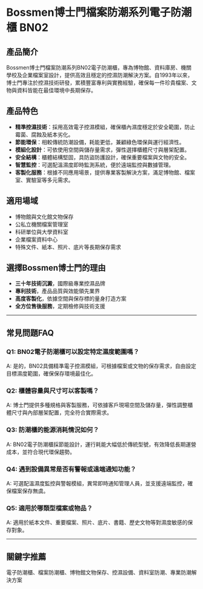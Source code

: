 # Bossmen博士門檔案防潮系列電子防潮櫃 BN02

## 產品簡介
Bossmen博士門檔案防潮系列BN02電子防潮櫃，專為博物館、資料庫房、機關學校及企業檔案室設計，提供高效且穩定的控濕防潮解決方案。自1993年以來，博士門專注於控濕技術研發，累積豐富專利與實務經驗，確保每一件珍貴檔案、文物與資料皆能在最佳環境中長期保存。

## 產品特色
- **精準控濕技術**：採用高效電子控濕模組，確保櫃內濕度穩定於安全範圍，防止霉菌、腐蝕及紙本劣化。
- **節能環保**：相較傳統防潮設備，耗能更低，兼顧綠色環保與運行經濟性。
- **模組化設計**：可依使用空間與儲存量需求，彈性選擇櫃體尺寸與層架配置。
- **安全結構**：櫃體結構堅固，具防盜防護設計，確保重要檔案與文物的安全。
- **智慧監控**：可選配溫濕度即時監測系統，便於遠端監控與數據管理。
- **客製化服務**：根據不同應用場景，提供專業客製解決方案，滿足博物館、檔案室、實驗室等多元需求。

## 適用場域
- 博物館與文化館文物保存
- 公私立機關檔案管理室
- 科研單位與大學資料室
- 企業檔案資料中心
- 特殊文件、紙本、照片、底片等長期保存需求

## 選擇Bossmen博士門的理由
- **三十年技術沉澱**，國際級專業控濕品牌
- **專利技術**，產品品質與效能領先業界
- **高度客製化**，依據空間與保存標的量身打造方案
- **全方位售後服務**，定期檢修與技術支援

---

## 常見問題FAQ

### Q1: BN02電子防潮櫃可以設定特定濕度範圍嗎？
A: 是的，BN02具備精準電子控濕模組，可根據檔案或文物的保存需求，自由設定目標濕度範圍，確保保存環境最佳化。

### Q2: 櫃體容量與尺寸可以客製嗎？
A: 博士門提供多種規格與客製服務，可依據客戶現場空間及儲存量，彈性調整櫃體尺寸與內部層架配置，完全符合實際需求。

### Q3: 防潮櫃的能源消耗情況如何？
A: BN02電子防潮櫃採節能設計，運行耗能大幅低於傳統型號，有效降低長期運營成本，並符合現代環保趨勢。

### Q4: 遇到設備異常是否有警報或遠端通知功能？
A: 可選配溫濕度監控與警報模組，異常即時通知管理人員，並支援遠端監控，確保檔案保存無虞。

### Q5: 適用於哪類型檔案或物品？
A: 適用於紙本文件、重要檔案、照片、底片、書籍、歷史文物等對濕度敏感的保存對象。

---

## 關鍵字推薦
電子防潮櫃、檔案防潮櫃、博物館文物保存、控濕設備、資料室防潮、專業防潮解決方案